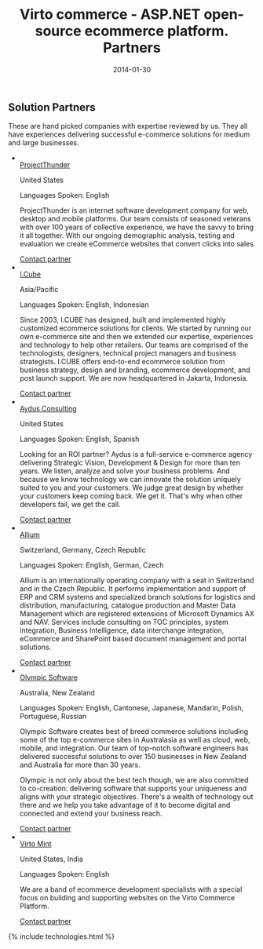 ﻿---
layout: post
title: Virto commerce - ASP.NET open-source ecommerce platform. Partners
description: Virto commerce - ASP.NET open-source ecommerce platform. Partners
date: 2014-01-30
permalink: partners/list-of-partners
tags : 
- list-of-partners
- partners
- commerce
---
<article role="main" class="main">
	<div class="partner __responsive">
		<h1 class="head-title">Solution Partners</h1>
		<p class="text">These are hand picked companies with expertise reviewed by us. They all have experiences delivering successful e-commerce solutions for medium and large businesses.</p>
		<ul class="list">
			<li class="list-item">
				<a href="http://projectthunder.com/" class="list-pic" rel="nofollow">
					<img alt="" src="/assets/images/partners/projectthunder.png">
				</a>
				<div class="list-info">
					<a href="http://projectthunder.com/" class="link" rel="nofollow">ProjectThunder</a>
					<p class="country">United States</p>
					<p class="lang">Languages Spoken: English</p>
					<p class="text">ProjectThunder is an internet software development company for web, desktop and mobile platforms. Our team consists of seasoned veterans with over 100 years of collective experience, we have the savvy to bring it all together. With our ongoing demographic analysis, testing and evaluation we create eCommerce websites that convert clicks into sales.</p>
					<a class="button" href="/contact-partner?pid=projectthunder" rel="nofollow">Contact partner</a>
				</div>
			</li>
			<li class="list-item">
				<a href="http://icubeonline.com/" class="list-pic" rel="nofollow">
					<img alt="" src="/Content/images/partners/icube.jpg">
				</a>
				<div class="list-info">
					<a href="http://icubeonline.com/" class="link" rel="nofollow">I.Cube</a>
					<p class="country">Asia/Pacific</p>
					<p class="lang">Languages Spoken: English, Indonesian</p>
					<p class="text">Since 2003, I.CUBE has designed, built and implemented highly customized ecommerce solutions for clients. We started by running our own e-commerce site and then we extended our expertise, experiences and technology to help other retailers. Our teams are comprised of the technologists, designers, technical project managers and business strategists. I.CUBE offers end-to-end ecommerce solution from business strategy, design and branding, ecommerce development, and post launch support. We are now headquartered in Jakarta, Indonesia.</p>
					<a class="button" href="/contact-partner?pid=icube" rel="nofollow">Contact partner</a>
				</div>
			</li>
			<li class="list-item">
				<a href="http://www.aydus.com/" class="list-pic" rel="nofollow">
					<img alt="" src="/Content/images/partners/aydus-consulting.jpg">
				</a>
				<div class="list-info">
					<a href="http://www.aydus.com/" class="link" rel="nofollow">Aydus Consulting</a>
					<p class="country">United States</p>
					<p class="lang">Languages Spoken: English, Spanish</p>
					<p class="text">Looking for an ROI partner? Aydus is a full-service e-commerce agency delivering Strategic Vision, Development &amp; Design for more than ten years. We listen, analyze and solve your business problems. And because we know technology we can innovate the solution uniquely suited to you and your customers. We judge great design by whether your customers keep coming back. We get it. That's why when other developers fail, we get the call. </p>
					<a class="button" href="/contact-partner?pid=AydusPartner" rel="nofollow">Contact partner</a>
				</div>
			</li>
			<li class="list-item">
				<a href="http://www.allium.cz/" class="list-pic" rel="nofollow">
					<img alt="" src="/Content/images/partners/allium.jpg">
				</a>
				<div class="list-info">
					<a href="http://www.allium.cz/" class="link" rel="nofollow">Allium</a>
					<p class="country">Switzerland, Germany, Czech Republic</p>
					<p class="lang">Languages Spoken: English, German, Czech</p>
					<p class="text">Allium is an internationally operating company with a seat in Switzerland and in the Czech Republic. It performs implementation and support of ERP and CRM systems and specialized branch solutions for logistics and distribution, manufacturing, catalogue production and Master Data Management which are registered extensions of Microsoft Dynamics AX and NAV. Services include consulting on TOC principles, system integration, Business Intelligence, data interchange integration, eCommerce and SharePoint based document management and portal solutions. </p>
					<a class="button" href="/contact-partner?pid=Allium" rel="nofollow">Contact partner</a>
				</div>
			</li>
			<li class="list-item">
				<a href="http://www.olympic.co.nz/" class="list-pic" rel="nofollow">
					<img alt="" src="/Content/images/partners/olympic.jpg">
				</a>
				<div class="list-info">
					<a href="http://www.olympic.co.nz/" class="link" rel="nofollow">Olympic Software</a>
					<p class="country">Australia, New Zealand</p>
					<p class="lang">Languages Spoken: English, Cantonese, Japanese, Mandarin, Polish, Portuguese, Russian</p>
					<p class="text">Olympic Software creates best of breed commerce solutions including some of the top e-commerce sites in Australasia as well as cloud, web, mobile, and integration. Our team of top-notch software engineers has delivered successful solutions to over 150 businesses in New Zealand and Australia for more than 30 years.</p>
					<p class="text">Olympic is not only about the best tech though, we are also committed to co-creation: delivering software that supports your uniqueness and aligns with your strategic objectives. There's a wealth of technology out there and we help you take advantage of it to become digital and connected and extend your business reach. </p>
					<a class="button" href="/contact-partner?pid=olympicsoftware" rel="nofollow">Contact partner</a>
				</div>
			</li>
			<li class="list-item">
				<a href="http://virto-mint.com/" class="list-pic" rel="nofollow">
					<img alt="" src="/assets/images/partners/virtomint.jpg">
				</a>
				<div class="list-info">
					<a href="http://virto-mint.com/" class="link" rel="nofollow">Virto Mint</a>
					<p class="country">United States, India</p>
					<p class="lang">Languages Spoken: English</p>
					<p class="text">We are a band of ecommerce development specialists with a special focus on building and supporting websites on the Virto Commerce Platform.</p>
					<a class="button" href="/contact-partner?pid=virtomint" rel="nofollow">Contact partner</a>
				</div>
			</li>
		</ul>
	</div>
	{% include technologies.html %}
</article>